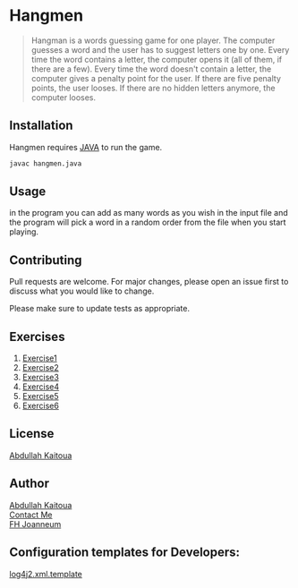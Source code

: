 # Hangmen
>Hangman is a words guessing game for one player.
The computer guesses a word and the user has to suggest letters one by one. 
Every time the word contains a letter, the computer opens it (all of them, if there are a few). Every time the word doesn't contain a letter, the computer gives a penalty point for the user. 
If there are five penalty points, the user looses. 
If there are no hidden letters anymore, the computer looses.
 
## Installation

Hangmen requires [JAVA](https://www.oracle.com/java/technologies/downloads/) to run the game.

```bash
javac hangmen.java
```

## Usage

in the program you can add as many words as you wish in the input file and the program will pick a word in a random order from the file when you start playing.


## Contributing
Pull requests are welcome. For major changes, please open an issue first to discuss what you would like to change.

Please make sure to update tests as appropriate.

## Exercises

1. [Exercise1](exercise1.md)
2. [Exercise2](exercise2.md)
3. [Exercise3](exercise3.md)
4. [Exercise4](exercise4.md)
5. [Exercise5](exercise5.md)
6. [Exercise6](exercise6.md)

## License
[Abdullah Kaitoua](https://choosealicense.com/licenses/mit/)

##  Author

[Abdullah Kaitoua](https://github.com/AbdullahKaitoua) \
[Contact Me](mailto:abdullah.kaitoua@edu.fh-joanneum.at) \
[FH Joanneum](https://www.fh-joanneum.at/)


## Configuration templates for Developers:
[log4j2.xml.template](src/main/resources/log4j2.xml.template)


